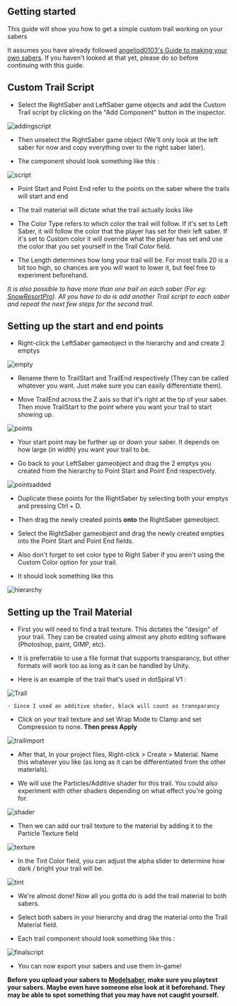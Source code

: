 ## Getting started

This guide will show you how to get a simple custom trail working on your sabers

It assumes you have already followed [angeliod0103's Guide to making your own sabers](https://bs.assistant.moe/Sabers/). If you haven't looked at that yet, please do so before continuing with this guide.

## Custom Trail Script

- Select the RightSaber and LeftSaber game objects and add the Custom Trail script by clicking on the "Add Component" button in the inspector.

![addingscript](Images/addingscript.jpg)

- Then unselect the RightSaber game object (We'll only look at the left saber for now and copy everything over to the right saber later).

- The component should look something like this :

![script](Images/script.jpg)

- Point Start and Point End refer to the points on the saber where the trails will start and end

- The trail material will dictate what the trail actually looks like

- The Color Type refers to which color the trail will follow. If it's set to Left Saber, it will follow the color that the player has set for their left saber. If it's set to Custom color it will override what the player has set and use the color that you set yourself in the Trail Color field.

- The Length determines how long your trail will be. For most trails 20 is a bit too high, so chances are you will want to lower it, but feel free to experiment beforehand.

 *It is also possible to have more than one trail on each saber (For eg: [SnowResortPro](https://modelsaber.com/Sabers/?id=1571583763)). All you have to do is add another Trail script to each saber and repeat the next few steps for the second trail.*

## Setting up the start and end points

- Right-click the LeftSaber gameobject in the hierarchy and and create 2 emptys

![empty](Images/empty.jpg)

- Rename them to TrailStart and TrailEnd respectively (They can be called whatever you want. Just make sure you can easily differentiate them).

- Move TrailEnd across the Z axis so that it's right at the tip of your saber. Then move TrailStart to the point where you want your trail to start showing up.

![points](Images/points.jpg)

- Your start point may be further up or down your saber. It depends on how large (in width) you want your trail to be. 

- Go back to your LeftSaber gameobject and drag the 2 emptys you created from the hierarchy to Point Start and Point End respectively.

![pointsadded](Images/pointsadded.jpg)

- Duplicate these points for the RightSaber by selecting both your emptys and pressing Ctrl + D.

- Then drag the newly created points **onto** the RightSaber gameobject.

- Select the RightSaber gameobject and drag the newly created empties into the Point Start and Point End fields.

- Also don't forget to set color type to Right Saber if you aren't using the Custom Color option for your trail.

- It should look something like this

![hierarchy](Images/hierarchy.jpg)

## Setting up the Trail Material

- First you will need to find a trail texture. This dictates the "design" of your trail. They can be created using almost any photo editing software (Photoshop, paint, GIMP, etc). 

- It is preferrable to use a file format that supports transparancy, but other formats will work too as long as it can be handled by Unity.

- Here is an example of the trail that's used in dotSpiral V1 :

![Trail](Images/Trail.png)

	- Since I used an additive shader, black will count as transparancy

- Click on your trail texture and set Wrap Mode to Clamp and set Compression to none. **Then press Apply**

![trailimport](Images/trailimport.jpg)

- After that, In your project files, Right-click > Create > Material. Name this whatever you like (as long as it can be differentiated from the other materials).

- We will use the Particles/Additive shader for this trail. You could also experiment with other shaders depending on what effect you're going for. 
	
![shader](Images/shader.jpg)

- Then we can add our trail texture to the material by adding it to the Particle Texture field

![texture](Images/texture.jpg)

- In the Tint Color field, you can adjust the alpha slider to determine how dark / bright your trail will be.

![tint](Images/tint.jpg)

- We're almost done! Now all you gotta do is add the trail material to both sabers.

- Select both sabers in your hierarchy and drag the material onto the Trail Material field.

- Each trail component should look something like this :

![finalscript](Images/fscript.jpg)

- You can now export your sabers and use them in-game!

**Before you upload your sabers to [Modelsaber](https://modelsaber.com/Sabers/), make sure you playtest your sabers. Maybe even have someone else look at it beforehand. They may be able to spot something that you may have not caught yourself.**







